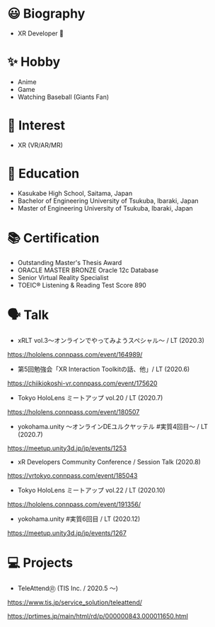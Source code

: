 # 😃 Biography

* XR Developer 🔰

# ✨ Hobby
* Anime
* Game
* Watching Baseball (Giants Fan) 

# 🤪 Interest

* XR (VR/AR/MR)

# 🏫 Education

* Kasukabe High School, Saitama, Japan
* Bachelor of Engineering University of Tsukuba, Ibaraki, Japan
* Master of Engineering University of Tsukuba, Ibaraki, Japan

# 📚 Certification

* Outstanding Master's Thesis Award
* ORACLE MASTER BRONZE Oracle 12c Database
* Senior Virtual Reality Specialist
* TOEIC® Listening & Reading Test Score 890

# 🗣️ Talk

* xRLT vol.3～オンラインでやってみようスペシャル～ / LT (2020.3)

https://hololens.connpass.com/event/164989/

* 第5回勉強会「XR Interaction Toolkitの話、他」/ LT (2020.6)

https://chiikiokoshi-vr.connpass.com/event/175620

* Tokyo HoloLens ミートアップ vol.20 / LT (2020.7)

https://hololens.connpass.com/event/180507

* yokohama.unity ～オンラインDEユルクヤッテル #実質4回目～ / LT (2020.7)

https://meetup.unity3d.jp/jp/events/1253

* xR Developers Community Conference / Session Talk (2020.8)

https://vrtokyo.connpass.com/event/185043

* Tokyo HoloLens ミートアップ vol.22 / LT (2020.10)

https://hololens.connpass.com/event/191356/

* yokohama.unity #実質6回目 / LT (2020.12)

https://meetup.unity3d.jp/jp/events/1267

# 💻 Projects

* TeleAttend🄬 (TIS Inc. / 2020.5 ～)

https://www.tis.jp/service_solution/teleattend/  

https://prtimes.jp/main/html/rd/p/000000843.000011650.html

<!--
**xrdnk/xrdnk** is a ✨ _special_ ✨ repository because its `README.md` (this file) appears on your GitHub profile.

Here are some ideas to get you started:

- 🔭 I’m currently working on ...
- 🌱 I’m currently learning ...
- 👯 I’m looking to collaborate on ...
- 🤔 I’m looking for help with ...
- 💬 Ask me about ...
- 📫 How to reach me: ...
- 😄 Pronouns: ...
- ⚡ Fun fact: ...
-->
